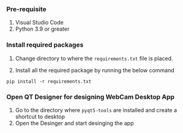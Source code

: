 ### Pre-requisite

1. Visual Studio Code
2. Python 3.9 or greater

### Install required packages

1. Change directory to where the `requirements.txt` file is placed.



2. Install all the required package by running the below command

```
pip install -r requirements.txt
```

### Open QT Designer for designing WebCam Desktop App

1. Go to the directory where `pyqt5-tools` are installed and create a shortcut to desktop
2. Open the Desinger and start desinging the app